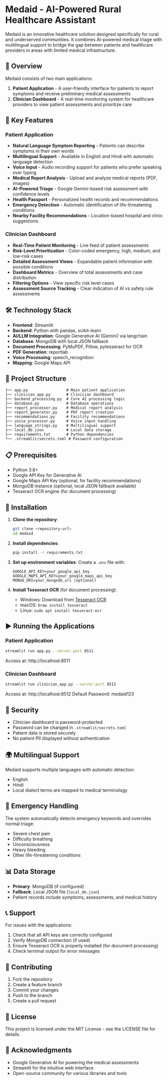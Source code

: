 # Medaid - AI-Powered Rural Healthcare Assistant

Medaid is an innovative healthcare solution designed specifically for rural and underserved communities. It combines AI-powered medical triage with multilingual support to bridge the gap between patients and healthcare providers in areas with limited medical infrastructure.

## 🏥 Overview

Medaid consists of two main applications:
1. **Patient Application** - A user-friendly interface for patients to report symptoms and receive preliminary medical assessments
2. **Clinician Dashboard** - A real-time monitoring system for healthcare providers to view patient assessments and prioritize care

## 🚀 Key Features

### Patient Application
- **Natural Language Symptom Reporting** - Patients can describe symptoms in their own words
- **Multilingual Support** - Available in English and Hindi with automatic language detection
- **Voice Input** - Audio recording support for patients who prefer speaking over typing
- **Medical Report Analysis** - Upload and analyze medical reports (PDF, images)
- **AI-Powered Triage** - Google Gemini-based risk assessment with confidence levels
- **Health Passport** - Personalized health records and recommendations
- **Emergency Detection** - Automatic identification of life-threatening conditions
- **Nearby Facility Recommendations** - Location-based hospital and clinic suggestions

### Clinician Dashboard
- **Real-Time Patient Monitoring** - Live feed of patient assessments
- **Risk-Level Prioritization** - Color-coded emergency, high, medium, and low-risk cases
- **Detailed Assessment Views** - Expandable patient information with possible conditions
- **Dashboard Metrics** - Overview of total assessments and case distribution
- **Filtering Options** - View specific risk level cases
- **Assessment Source Tracking** - Clear indication of AI vs safety rule assessments

## 🛠️ Technology Stack

- **Frontend**: Streamlit
- **Backend**: Python with pandas, scikit-learn
- **AI/LLM Integration**: Google Generative AI (Gemini) via langchain
- **Database**: MongoDB with local JSON fallback
- **Document Processing**: PyMuPDF, Pillow, pytesseract for OCR
- **PDF Generation**: reportlab
- **Voice Processing**: speech_recognition
- **Mapping**: Google Maps API

## 📁 Project Structure

```
├── app.py                 # Main patient application
├── clinician_app.py       # Clinician dashboard
├── backend_processing.py  # Core AI processing logic
├── database.py            # Database operations
├── report_processor.py    # Medical report analysis
├── report_generator.py    # PDF report creation
├── recommendations.py     # Facility recommendations
├── voice_processor.py     # Voice input handling
├── language_strings.py    # Multilingual support
├── local_db.json          # Local data storage
├── requirements.txt       # Python dependencies
└── .streamlit/secrets.toml # Password configuration
```

## 📋 Prerequisites

- Python 3.8+
- Google API Key for Generative AI
- Google Maps API Key (optional, for facility recommendations)
- MongoDB instance (optional, local JSON fallback available)
- Tesseract OCR engine (for document processing)

## 🔧 Installation

1. **Clone the repository**:
   ```bash
   git clone <repository-url>
   cd medaid
   ```

2. **Install dependencies**:
   ```bash
   pip install -r requirements.txt
   ```

3. **Set up environment variables**:
   Create a `.env` file with:
   ```
   GOOGLE_API_KEY=your_google_api_key
   GOOGLE_MAPS_API_KEY=your_google_maps_api_key
   MONGO_URI=your_mongodb_uri (optional)
   ```

4. **Install Tesseract OCR** (for document processing):
   - Windows: Download from [Tesseract OCR](https://github.com/UB-Mannheim/tesseract/wiki)
   - macOS: `brew install tesseract`
   - Linux: `sudo apt install tesseract-ocr`

## ▶️ Running the Applications

### Patient Application
```bash
streamlit run app.py --server.port 8511
```
Access at: http://localhost:8511

### Clinician Dashboard
```bash
streamlit run clinician_app.py --server.port 8512
```
Access at: http://localhost:8512
Default Password: medaid123

## 🔐 Security

- Clinician dashboard is password-protected
- Password can be changed in `.streamlit/secrets.toml`
- Patient data is stored securely
- No patient PII displayed without authentication

## 🌍 Multilingual Support

Medaid supports multiple languages with automatic detection:
- English
- Hindi
- Local dialect terms are mapped to medical terminology

## 🚨 Emergency Handling

The system automatically detects emergency keywords and overrides normal triage:
- Severe chest pain
- Difficulty breathing
- Unconsciousness
- Heavy bleeding
- Other life-threatening conditions

## 📊 Data Storage

- **Primary**: MongoDB (if configured)
- **Fallback**: Local JSON file (`local_db.json`)
- Patient records include symptoms, assessments, and medical history

## 📞 Support

For issues with the applications:
1. Check that all API keys are correctly configured
2. Verify MongoDB connection (if used)
3. Ensure Tesseract OCR is properly installed (for document processing)
4. Check terminal output for error messages

## 🤝 Contributing

1. Fork the repository
2. Create a feature branch
3. Commit your changes
4. Push to the branch
5. Create a pull request

## 📄 License

This project is licensed under the MIT License - see the LICENSE file for details.

## 🙏 Acknowledgments

- Google Generative AI for powering the medical assessments
- Streamlit for the intuitive web interface
- Open-source community for various libraries and tools
